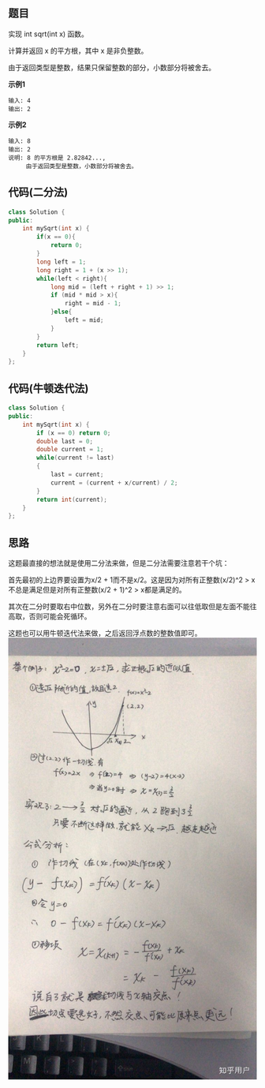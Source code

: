 ## 题目
实现 int sqrt(int x) 函数。

计算并返回 x 的平方根，其中 x 是非负整数。

由于返回类型是整数，结果只保留整数的部分，小数部分将被舍去。

**示例1**
```
输入: 4
输出: 2
```

**示例2**
```
输入: 8
输出: 2
说明: 8 的平方根是 2.82842..., 
     由于返回类型是整数，小数部分将被舍去。
```

## 代码(二分法)
```C++
class Solution {
public:
    int mySqrt(int x) {
        if(x == 0){
            return 0;
        }
        long left = 1;
        long right = 1 + (x >> 1);
        while(left < right){
            long mid = (left + right + 1) >> 1;
            if (mid * mid > x){
                right = mid - 1;
            }else{
                left = mid;
            }
        }
        return left;
    }
};
```

## 代码(牛顿迭代法)
```C++
class Solution {
public:
    int mySqrt(int x) {
        if (x == 0) return 0;
        double last = 0;
        double current = 1;
        while(current != last)
        {
            last = current;
            current = (current + x/current) / 2;
        }
        return int(current);
    }
};
```

## 思路

这题最直接的想法就是使用二分法来做，但是二分法需要注意若干个坑：

首先最初的上边界要设置为x/2 + 1而不是x/2。这是因为对所有正整数(x/2)^2 > x不总是满足但是对所有正整数(x/2 + 1)^2 > x都是满足的。

其次在二分时要取右中位数，另外在二分时要注意右面可以往低取但是左面不能往高取，否则可能会死循环。

这题也可以用牛顿迭代法来做，之后返回浮点数的整数值即可。
![](static/69.png)